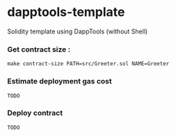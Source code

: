 # dapptools-template
Solidity template using DappTools (without Shell)

### Get contract size :
```
make contract-size PATH=src/Greeter.sol NAME=Greeter
```

### Estimate deployment gas cost
```
TODO
```

###  Deploy contract
```
TODO
```